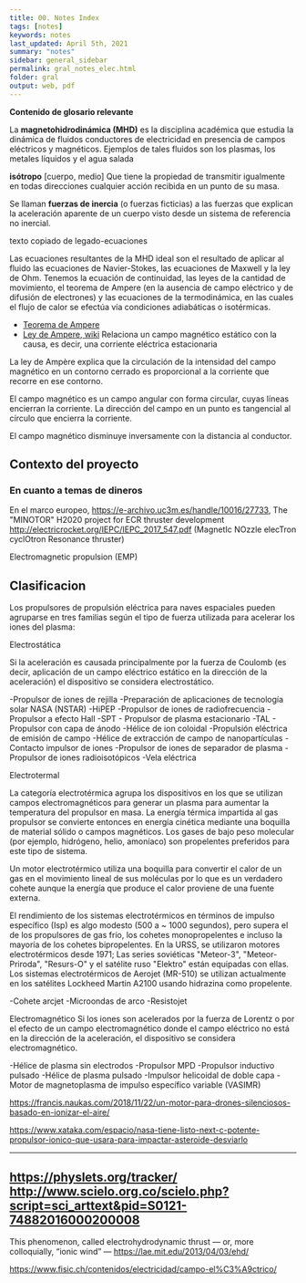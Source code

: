 ```yaml
---
title: 00. Notes Index
tags: [notes]
keywords: notes
last_updated: April 5th, 2021
summary: "notes"
sidebar: general_sidebar
permalink: gral_notes_elec.html
folder: gral
output: web, pdf
---
```


**Contenido de glosario relevante**


La **magnetohidrodinámica (MHD)** es la disciplina académica que estudia la dinámica de fluidos conductores de electricidad en presencia de campos eléctricos y magnéticos. Ejemplos de tales fluidos son los plasmas, los metales líquidos y el agua salada

**isótropo** [cuerpo, medio] Que tiene la propiedad de transmitir igualmente en todas direcciones cualquier acción recibida en un punto de su masa.

Se llaman **fuerzas de inercia** (o fuerzas ficticias) a las fuerzas que explican la aceleración aparente de un cuerpo visto desde un sistema de referencia no inercial.


texto copiado de legado-ecuaciones

Las ecuaciones resultantes de la MHD ideal son el resultado de aplicar al fluido las ecuaciones de Navier-Stokes, las ecuaciones de Maxwell y la ley de Ohm. Tenemos la ecuación de continuidad, las leyes de la cantidad de movimiento, el teorema de Ampere (en la ausencia de campo eléctrico y de difusión de electrones) y las ecuaciones de la termodinámica, en las cuales el flujo de calor se efectúa vía condiciones adiabáticas o isotérmicas.

- [Teorema de Ampere](http://personales.upv.es/jquiles/prffi/magnetismo/ayuda/hlpampere.htm)
- [Ley de Ampere, wiki](https://es.wikipedia.org/wiki/Ley_de_Amp%C3%A8re)
  Relaciona un campo magnético estático con la causa, es decir, una corriente eléctrica estacionaria

La ley de Ampère explica que la circulación de la intensidad del campo magnético en un contorno cerrado es proporcional a la corriente que recorre en ese contorno.

El campo magnético es un campo angular con forma circular, cuyas líneas encierran la corriente. La dirección del campo en un punto es tangencial al círculo que encierra la corriente.

El campo magnético disminuye inversamente con la distancia al conductor.


## Contexto del proyecto


### En cuanto a temas de dineros
En el marco europeo, https://e-archivo.uc3m.es/handle/10016/27733,
The "MINOTOR" H2020 project for ECR thruster development
http://electricrocket.org/IEPC/IEPC_2017_547.pdf
(MagnetIc NOzzle elecTron cyclOtron Resonance thruster)

Electromagnetic propulsion (EMP) 
## Clasificacion 


Los propulsores de propulsión eléctrica para naves espaciales pueden agruparse en tres familias según el tipo de fuerza utilizada para acelerar los iones del plasma:

Electrostática

Si la aceleración es causada principalmente por la fuerza de Coulomb (es decir, aplicación de un campo eléctrico estático en la dirección de la aceleración) el dispositivo se considera electrostático.

-Propulsor de iones de rejilla
-Preparación de aplicaciones de tecnología solar NASA (NSTAR)
-HiPEP
-Propulsor de iones de radiofrecuencia
-Propulsor a efecto Hall
-SPT - Propulsor de plasma estacionario
-TAL - Propulsor con capa de ánodo
-Hélice de ion coloidal
-Propulsión eléctrica de emisión de campo
-Hélice de extracción de campo de nanopartículas
-Contacto impulsor de iones
-Propulsor de iones de separador de plasma
-Propulsor de iones radioisotópicos
-Vela eléctrica

Electrotermal

La categoría electrotérmica agrupa los dispositivos en los que se utilizan campos electromagnéticos para generar un plasma para aumentar la temperatura del propulsor en masa. La energía térmica impartida al gas propulsor se convierte entonces en energía cinética mediante una boquilla de material sólido o campos magnéticos. Los gases de bajo peso molecular (por ejemplo, hidrógeno, helio, amoníaco) son propelentes preferidos para este tipo de sistema.

Un motor electrotérmico utiliza una boquilla para convertir el calor de un gas en el movimiento lineal de sus moléculas por lo que es un verdadero cohete aunque la energía que produce el calor proviene de una fuente externa.

El rendimiento de los sistemas electrotérmicos en términos de impulso específico (Isp) es algo modesto (500 a ~ 1000 segundos), pero supera el de los propulsores de gas frío, los cohetes monopropelentes e incluso la mayoría de los cohetes bipropelentes. En la URSS, se utilizaron motores electrotérmicos desde 1971; Las series soviéticas "Meteor-3", "Meteor-Priroda", "Resurs-O" y el satélite ruso "Elektro" están equipadas con ellas. Los sistemas electrotérmicos de Aerojet (MR-510) se utilizan actualmente en los satélites Lockheed Martin A2100 usando hidrazina como propelente.

-Cohete arcjet
-Microondas de arco
-Resistojet

Electromagnético
Si los iones son acelerados por la fuerza de Lorentz o por el efecto de un campo electromagnético donde el campo eléctrico no está en la dirección de la aceleración, el dispositivo se considera electromagnético.

-Hélice de plasma sin electrodos
-Propulsor MPD
-Propulsor inductivo pulsado
-Hélice de plasma pulsado
-Impulsor helicoidal de doble capa
-Motor de magnetoplasma de impulso específico variable (VASIMR)


https://francis.naukas.com/2018/11/22/un-motor-para-drones-silenciosos-basado-en-ionizar-el-aire/

https://www.xataka.com/espacio/nasa-tiene-listo-next-c-potente-propulsor-ionico-que-usara-para-impactar-asteroide-desviarlo

---
https://physlets.org/tracker/
http://www.scielo.org.co/scielo.php?script=sci_arttext&pid=S0121-74882016000200008
---

This phenomenon, called electrohydrodynamic thrust — or, more colloquially, “ionic wind” —
https://lae.mit.edu/2013/04/03/ehd/

https://www.fisic.ch/contenidos/electricidad/campo-el%C3%A9ctrico/